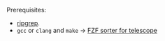 Prerequisites: 
  - [ripgrep](https://github.com/BurntSushi/ripgrep).
  - `gcc` or `clang` and `make` -> [FZF sorter for telescope](https://github.com/nvim-telescope/telescope-fzf-native.nvim)
